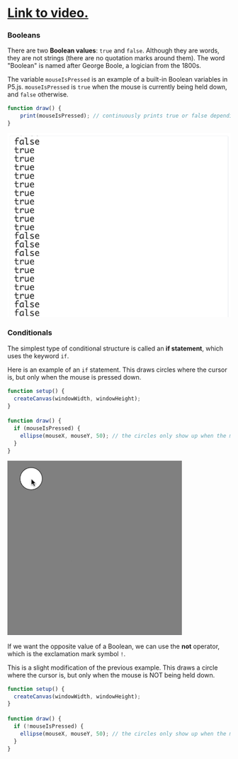 # [Link to video.](https://www.youtube.com/watch?v=_7fICviEH2s&list=PLVD25niNi0BnaCreJK38l1-MVGhOFi4Mh)

### Booleans

There are two **Boolean values**: `true` and `false`. Although they are words, they are not strings (there are no quotation marks around them). The word "Boolean" is named after George Boole, a logician from the 1800s. 

The variable `mouseIsPressed` is an example of a built-in Boolean variables in P5.js. `mouseIsPressed` is `true` when the mouse is currently being held down, and `false` otherwise.

```js
function draw() {
    print(mouseIsPressed); // continuously prints true or false depending on whether the mouse is being pressing down
}
```

![](../../Images/print_boolean_.png)

### Conditionals

The simplest type of conditional structure is called an **if statement**, which uses the keyword `if`.

Here is an example of an `if` statement. This draws circles where the cursor is, but only when the mouse is pressed down.

```js
function setup() {
  createCanvas(windowWidth, windowHeight);
}

function draw() {
  if (mouseIsPressed) { 
    ellipse(mouseX, mouseY, 50); // the circles only show up when the mouse is being pressed down
  }
}
```

![](../../Images/circle_drag.gif)

If we want the opposite value of a Boolean, we can use the **not** operator, which is the exclamation mark symbol `!`.

This is a slight modification of the previous example. This draws a circle where the cursor is, but only when the mouse is NOT being held down.

```js
function setup() {
  createCanvas(windowWidth, windowHeight);
}

function draw() {
  if (!mouseIsPressed) { 
    ellipse(mouseX, mouseY, 50); // the circles only show up when the mouse is NOT pressed down
  }
}
```
